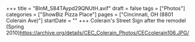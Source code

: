 +++
title = "BlnM_S84TAypd29QNUtH.avif"
draft = false
tags = ["Photos"]
categories = ["ShowBiz Pizza Place"]
pages = ["Cincinnati, OH (8801 Colerain Ave)"]
startDate = ""
+++
Colerain's Street Sign after the remodel (Spring 2010)https://archive.org/details/CEC_Colerain_Photos/CECcolerain106.JPG/
